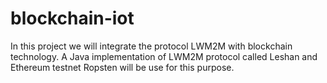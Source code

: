 # blockchain-iot
In this project we will integrate the protocol LWM2M with blockchain technology. A Java implementation of LWM2M protocol called Leshan and Ethereum testnet Ropsten will be use for this purpose.
